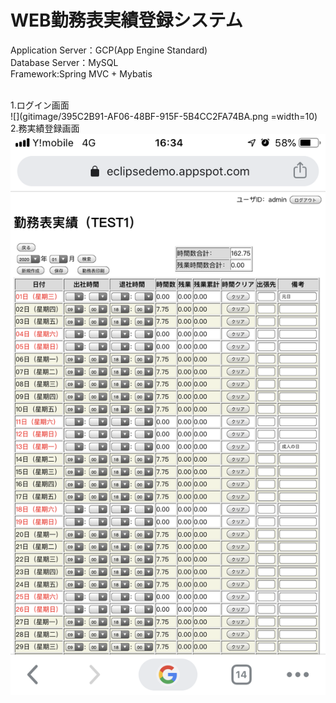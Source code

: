 # WEB勤務表実績登録システム
Application Server：GCP(App Engine Standard)<br>
Database Server：MySQL<br>
Framework:Spring MVC + Mybatis<br>

<br>1.ログイン画面<br>
![](gitimage/395C2B91-AF06-48BF-915F-5B4CC2FA74BA.png =width=10)
<br>2.務実績登録画面<br>
![](gitimage/B5C05C00-CA4F-4764-B5D0-CAFC27C62399.png)
